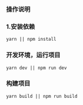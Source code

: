 ### 操作说明

### 1.安装依赖
```
yarn || npm install   

```
### 开发环境，运行项目
```
yarn dev || npm run dev

```
### 构建项目
```
yarn build || npm run build